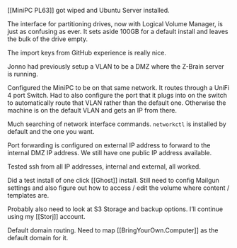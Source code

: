 [[MiniPC PL63]] got wiped and Ubuntu Server installed. 

The interface for partitioning drives, now with Logical Volume Manager, is just as confusing as ever. It sets aside 100GB for a default install and leaves the bulk of the drive empty. 

The import keys from GitHub experience is really nice. 

Jonno had previously setup a VLAN to be a DMZ where the Z-Brain server is running. 

Configured the MiniPC to be on that same network. It routes through a UniFi 4 port Switch. Had to also configure the port that it plugs into on the switch to automatically route that VLAN rather than the default one. Otherwise the machine is on the default VLAN and gets an IP from there. 

Much searching of network interface commands. `networkctl` is installed by default and the one you want. 

Port forwarding is configured on external IP address to forward to the internal DMZ IP address. We still have one public IP address available. 

Tested ssh from all IP addresses, internal and external, all worked. 

Did a test install of one click [[Ghost]] install. Still need to config Mailgun settings and also figure out how to access / edit the volume where content / templates are. 

Probably also need to look at S3 Storage and backup options. I’ll continue using my [[Storj]] account. 

Default domain routing. Need to map [[BringYourOwn.Computer]] as the default domain for it. 